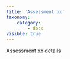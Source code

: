 ```yaml
---
title: 'Assessment xx'
taxonomy:
    category:
        - docs
visible: true
---
```


Assessment xx details
